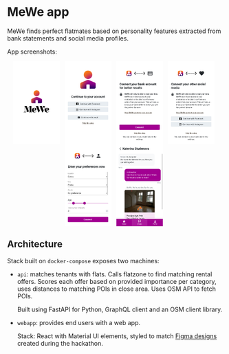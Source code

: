 # MeWe app

MeWe finds perfect flatmates based on personality features extracted from bank statements and social media profiles.

App screenshots:
<p align="center">
  <img src="readme/screenshot-1.png" align="center" alt="Screenshot 1" width="108" /> &nbsp;
  <img src="readme/screenshot-2.png" align="center" alt="Screenshot 2" width="108" /> &nbsp;
  <img src="readme/screenshot-3.png" align="center" alt="Screenshot 3" width="108" /> &nbsp;
  <img src="readme/screenshot-4.png" align="center" alt="Screenshot 4" width="108" /> &nbsp;
  <img src="readme/screenshot-5.png" align="center" alt="Screenshot 5" width="108" /> &nbsp;
  <img src="readme/screenshot-6.png" align="center" alt="Screenshot 6" width="108" /> &nbsp;
</p>

## Architecture

Stack built on `docker-compose` exposes two machines:
* `api`: matches tenants with flats. Calls flatzone
to find matching rental offers. Scores each offer based on provided importance per category, uses distances to matching POIs in close area. Uses OSM API to fetch POIs.

    Built using FastAPI for Python, GraphQL client and an OSM client library.
* `webapp`: provides end users with a web app.

    Stack: React with Material UI elements, styled to match [Figma designs](https://www.figma.com/file/dUYJ9vuVABUupIZe1CCBVK/App?node-id=0%3A1) created during the hackathon.
